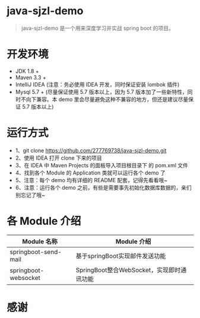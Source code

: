 # java-sjzl-demo
> java-sjzl-demo 是一个用来深度学习并实战 spring boot 的项目。

# 开发环境
- JDK 1.8 +
- Maven 3.3 +
- IntelliJ IDEA (注意：务必使用 IDEA 开发，同时保证安装 lombok 插件)
- Mysql 5.7 + (尽量保证使用 5.7 版本以上，因为 5.7 版本加了一些新特性，同时不向下兼容。本 demo 里会尽量避免这种不兼容的地方，但还是建议尽量保证 5.7 版本以上)

# 运行方式
- 1、git clone https://github.com/277769738/java-sjzl-demo.git
- 2、使用 IDEA 打开 clone 下来的项目
- 3、在 IDEA 中 Maven Projects 的面板导入项目根目录下 的 pom.xml 文件
- 4、找到各个 Module 的 Application 类就可以运行各个 demo 了
- 5、注意：每个 demo 均有详细的 README 配套，记得先看看哦~
- 6、注意：运行各个 demo 之前，有些是需要事先初始化数据库数据的，亲们别忘记了哦~

# 各 Module 介绍
| Module 名称 | Module 介绍 |
| --- | --- |
|springboot-send-mail|基于springBoot实现邮件发送功能|
|springboot-websocket|SpringBoot整合WebSocket，实现即时通讯功能|

# 感谢

